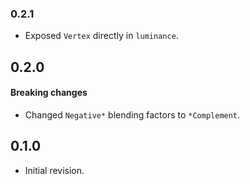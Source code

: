 ### 0.2.1

- Exposed `Vertex` directly in `luminance`.

## 0.2.0

#### Breaking changes

- Changed `Negative*` blending factors to `*Complement`.

## 0.1.0

- Initial revision.

